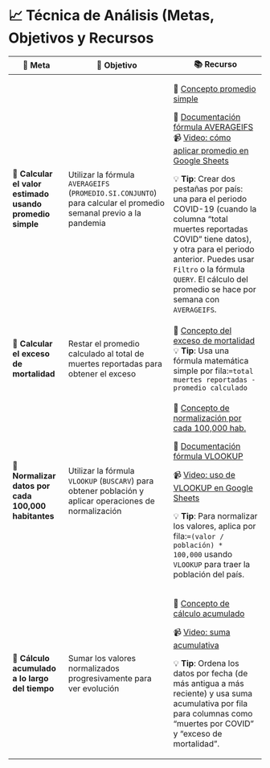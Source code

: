 # 📈 Técnica de Análisis (Metas, Objetivos y Recursos

| 🔎 **Meta**                                              | 🎯 **Objetivo**                                                                                                  | 📚 **Recurso**                                                                                                                                                                                                                                                                                                                                                                                                                                                                                                                                                                                                                                                                               |
| -------------------------------------------------------- | ---------------------------------------------------------------------------------------------------------------- | -------------------------------------------------------------------------------------------------------------------------------------------------------------------------------------------------------------------------------------------------------------------------------------------------------------------------------------------------------------------------------------------------------------------------------------------------------------------------------------------------------------------------------------------------------------------------------------------------------------------------------------------------------------------------------------------- |
| 🔴 **Calcular el valor estimado usando promedio simple** | Utilizar la fórmula `AVERAGEIFS` (`PROMEDIO.SI.CONJUNTO`) para calcular el promedio semanal previo a la pandemia | <p>📄 <a href="https://chatgpt.com/c/687a8acd-be7c-8010-aeae-9abbdc3d9b28">Concepto promedio simple</a></p><p>📄 <a href="https://chatgpt.com/c/687a8acd-be7c-8010-aeae-9abbdc3d9b28">Documentación fórmula AVERAGEIFS</a>📹 <a href="https://chatgpt.com/c/687a8acd-be7c-8010-aeae-9abbdc3d9b28">Video: cómo aplicar promedio en Google Sheets</a></p><p>💡 <strong>Tip</strong>: Crear dos pestañas por país: una para el periodo COVID-19 (cuando la columna “total muertes reportadas COVID” tiene datos), y otra para el periodo anterior. Puedes usar <code>Filtro</code> o la fórmula <code>QUERY</code>. El cálculo del promedio se hace por semana con <code>AVERAGEIFS</code>.</p> |
| 🔴 **Calcular el exceso de mortalidad**                  | Restar el promedio calculado al total de muertes reportadas para obtener el exceso                               | 📄 [Concepto del exceso de mortalidad](https://chatgpt.com/c/687a8acd-be7c-8010-aeae-9abbdc3d9b28)💡 **Tip**: Usa una fórmula matemática simple por fila:`=total muertes reportadas - promedio calculado`                                                                                                                                                                                                                                                                                                                                                                                                                                                                                    |
| 🔴 **Normalizar datos por cada 100,000 habitantes**      | Utilizar la fórmula `VLOOKUP` (`BUSCARV`) para obtener población y aplicar operaciones de normalización          | <p>📄 <a href="https://chatgpt.com/c/687a8acd-be7c-8010-aeae-9abbdc3d9b28">Concepto de normalización por cada 100,000 hab.</a></p><p>📄 <a href="https://chatgpt.com/c/687a8acd-be7c-8010-aeae-9abbdc3d9b28">Documentación fórmula VLOOKUP</a></p><p>📹 <a href="https://chatgpt.com/c/687a8acd-be7c-8010-aeae-9abbdc3d9b28">Video: uso de VLOOKUP en Google Sheets</a></p><p>💡 <strong>Tip</strong>: Para normalizar los valores, aplica por fila:<code>=(valor / población) * 100,000</code> usando <code>VLOOKUP</code> para traer la población del país.</p>                                                                                                                            |
| 🔴 **Cálculo acumulado a lo largo del tiempo**           | Sumar los valores normalizados progresivamente para ver evolución                                                | <p>📄 <a href="https://chatgpt.com/c/687a8acd-be7c-8010-aeae-9abbdc3d9b28">Concepto de cálculo acumulado</a></p><p>📹 <a href="https://chatgpt.com/c/687a8acd-be7c-8010-aeae-9abbdc3d9b28">Video: suma acumulativa</a></p><p>💡 <strong>Tip</strong>: Ordena los datos por fecha (de más antigua a más reciente) y usa suma acumulativa por fila para columnas como “muertes por COVID” y “exceso de mortalidad”.</p>                                                                                                                                                                                                                                                                        |


































































































































































